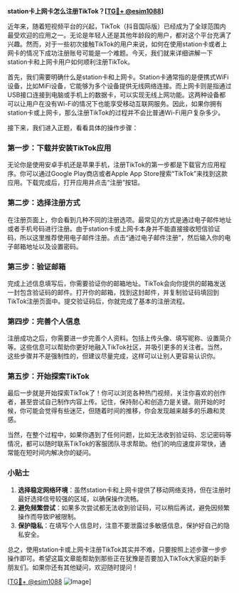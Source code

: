 **station卡上网卡怎么注册TikTok？[[TG💪+ @esim1088](https://t.me/s/esim1088)]**

近年来，随着短视频平台的兴起，TikTok（抖音国际版）已经成为了全球范围内最受欢迎的应用之一。无论是年轻人还是其他年龄段的用户，都对这个平台充满了兴趣。然而，对于一些初次接触TikTok的用户来说，如何在使用station卡或者上网卡的情况下成功注册账号可能是一个难题。今天，我们就来详细讲解一下station卡和上网卡用户如何顺利注册TikTok。

首先，我们需要明确什么是station卡和上网卡。Station卡通常指的是便携式WiFi设备，比如MiFi设备，它能够为多个设备提供无线网络连接。而上网卡则是指通过USB接口连接到电脑或手机上的数据卡，可以实现无线上网功能。这两种设备都可以让用户在没有Wi-Fi的情况下也能享受移动互联网服务。因此，如果你拥有station卡或上网卡，那么注册TikTok的过程并不会比普通Wi-Fi用户复杂多少。

接下来，我们进入正题，看看具体的操作步骤：

### 第一步：下载并安装TikTok应用

无论你是使用安卓手机还是苹果手机，注册TikTok的第一步都是下载官方应用程序。你可以通过Google Play商店或者Apple App Store搜索“TikTok”来找到这款应用。下载完成后，打开应用并点击“注册”按钮。

### 第二步：选择注册方式

在注册页面上，你会看到几种不同的注册选项。最常见的方式是通过电子邮件地址或者手机号码进行注册。由于station卡或上网卡本身并不能直接接收短信验证码，所以这里推荐使用电子邮件注册。点击“通过电子邮件注册”，然后输入你的电子邮箱地址以及设置密码。

### 第三步：验证邮箱

完成上述信息填写后，你需要验证你的邮箱地址。TikTok会向你提供的邮箱发送一封包含验证码的邮件。打开你的邮箱，找到这封邮件，并复制验证码填回到TikTok注册页面中。提交验证码后，你就完成了基本的注册流程。

### 第四步：完善个人信息

注册成功之后，你需要进一步完善个人资料。包括上传头像、填写昵称、设置简介等。这些信息可以帮助你更好地融入TikTok社区，并吸引更多的关注者。当然，这些步骤并不是强制性的，但建议尽量完成，这样可以让别人更容易认识你。

### 第五步：开始探索TikTok

最后一步就是开始探索TikTok了！你可以浏览各种热门视频，关注你喜欢的创作者，甚至尝试自己制作内容上传。记住，保持耐心和创造力是关键。刚开始的时候，你可能会觉得有些迷茫，但随着时间的推移，你会发现越来越多的乐趣和灵感。

当然，在整个过程中，如果你遇到了任何问题，比如无法收到验证码、忘记密码等情况，都可以随时联系TikTok的客服团队寻求帮助。他们的响应速度非常快，通常能在短时间内解决你的疑问。

### 小贴士

1. **选择稳定网络环境**：虽然station卡和上网卡提供了移动网络支持，但在注册时最好选择信号较强的区域，以确保操作流畅。
2. **避免频繁尝试**：如果多次尝试都无法收到验证码，可以稍后再试，避免因频繁操作而导致IP被限制。
3. **保护隐私**：在填写个人信息时，注意不要泄露过多敏感信息，保护好自己的隐私安全。

总之，使用station卡或上网卡注册TikTok其实并不难，只要按照上述步骤一步步操作即可。希望这篇文章能帮助到那些正在犹豫是否要加入TikTok大家庭的新手朋友们。如果你还有其他疑问，欢迎随时提问！

[[TG💪+ @esim1088](https://t.me/s/esim1088) ![Image](https://i.postimg.cc/4NQfJmqS/Snipaste-2025-05-13-00-14-12.png)]